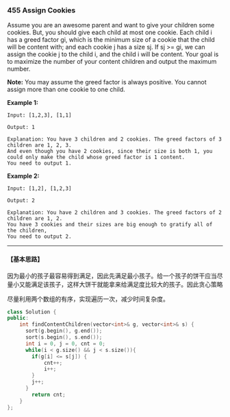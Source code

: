 ### 455 Assign Cookies

Assume you are an awesome parent and want to give your children some cookies. But, you should give each child at most one cookie. Each child i has a greed factor gi, which is the minimum size of a cookie that the child will be content with; and each cookie j has a size sj. If sj >= gi, we can assign the cookie j to the child i, and the child i will be content. Your goal is to maximize the number of your content children and output the maximum number.

**Note:**
You may assume the greed factor is always positive. 
You cannot assign more than one cookie to one child.

**Example 1:**

```
Input: [1,2,3], [1,1]

Output: 1

Explanation: You have 3 children and 2 cookies. The greed factors of 3 children are 1, 2, 3. 
And even though you have 2 cookies, since their size is both 1, you could only make the child whose greed factor is 1 content.
You need to output 1.

```

**Example 2:**

```
Input: [1,2], [1,2,3]

Output: 2

Explanation: You have 2 children and 3 cookies. The greed factors of 2 children are 1, 2. 
You have 3 cookies and their sizes are big enough to gratify all of the children, 
You need to output 2.

```

------

#### 【基本思路】

因为最小的孩子最容易得到满足，因此先满足最小孩子。给一个孩子的饼干应当尽量小又能满足该孩子，这样大饼干就能拿来给满足度比较大的孩子。因此贪心策略

尽量利用两个数组的有序，实现遍历一次，减少时间复杂度。

```c++
class Solution {
public:
    int findContentChildren(vector<int>& g, vector<int>& s) {
      sort(g.begin(), g.end());
	  sort(s.begin(), s.end());
	  int i = 0, j = 0, cnt = 0;
	  while(i < g.size() && j < s.size()){
	  	if(g[i] <= s[j]) {
	  		cnt++; 	
	  		i++;
		}
		j++;
	  }
        return cnt;
    }
};
```


